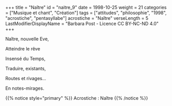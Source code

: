 +++
title = "Naître"
id = "naitre_9"
date = 1998-10-25
weight = 21
categories = ["Musique et chant", "Création"]
tags = ["attitudes", "philosophie", "1998", "acrostiche", "pentasyllabe"]
acrostiche = "Naître"
verseLength = 5
LastModifierDisplayName = "Barbara Post - Licence CC BY-NC-ND 4.0"
+++

Naître, nouvelle Eve,

Atteindre le rêve

Insensé du Temps,

Traduire, existants,

Routes et rivages...

En notes-mirages.

{{% notice style="primary" %}}
Acrostiche : Naître
{{% /notice %}}

